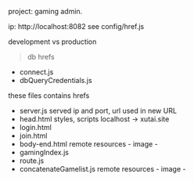 project: gaming admin.


ip: http://localhost:8082
see config/href.js




development vs production
> db hrefs
- connect.js
- dbQueryCredentials.js





these files contains hrefs
- server.js
served ip and port, url used in new URL
- head.html 
styles, scripts  localhost -> xutai.site
- login.html
- join.html
- body-end.html
remote resources - image - 
- gamingIndex.js
- route.js
- concatenateGamelist.js
remote resources - image -




